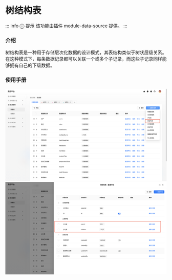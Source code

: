 # 树结构表

::: info &#9432; 提示
该功能由插件 module-data-source 提供。
:::

### 介绍
树结构表是一种用于存储层次化数据的设计模式，其表结构类似于树状层级关系。在这种模式下，每条数据记录都可以关联一个或多个子记录，而这些子记录同样能够拥有自己的下级数据。

### 使用手册
![](../../../../../public/tree_collection.png)
![](../../../../../public/tree_collection1.png)